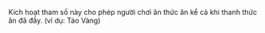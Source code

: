 Kích hoạt tham số này cho phép người chơi ăn thức ăn kể cả khi thanh thức ăn đã đầy. (ví dụ: Táo Vàng)